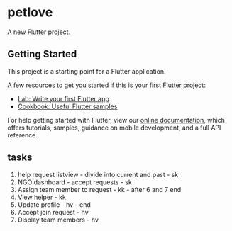 # petlove

A new Flutter project.

## Getting Started

This project is a starting point for a Flutter application.

A few resources to get you started if this is your first Flutter project:

- [Lab: Write your first Flutter app](https://flutter.dev/docs/get-started/codelab)
- [Cookbook: Useful Flutter samples](https://flutter.dev/docs/cookbook)

For help getting started with Flutter, view our
[online documentation](https://flutter.dev/docs), which offers tutorials,
samples, guidance on mobile development, and a full API reference.

## tasks
1. help request listview - divide into current and past - sk
2. NGO dashboard - accept requests - sk
3. Assign team member to request - kk - after 6 and 7 end
4. View helper - kk
5. Update profile - hv - end 
6. Accept join request - hv
7. Display team members - hv